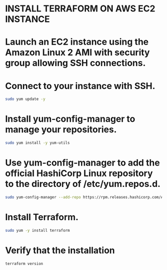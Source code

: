 # INSTALL TERRAFORM ON AWS EC2 INSTANCE

# Launch an EC2 instance using the Amazon Linux 2 AMI with security group allowing SSH connections.

# Connect to your instance with SSH.

```bash
sudo yum update -y
```

# Install yum-config-manager to manage your repositories.

```bash
sudo yum install -y yum-utils
```

# Use yum-config-manager to add the official HashiCorp Linux repository to the directory of /etc/yum.repos.d.

```bash
sudo yum-config-manager --add-repo https://rpm.releases.hashicorp.com/AmazonLinux/hashicorp.repo
```

# Install Terraform.

```bash
sudo yum -y install terraform
```

# Verify that the installation

```bash
terraform version
```